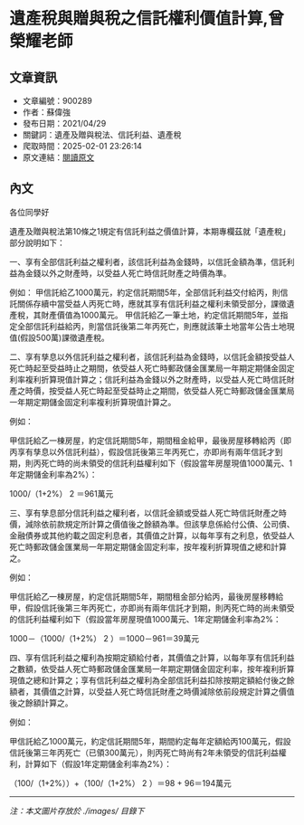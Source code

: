 # 遺產稅與贈與稅之信託權利價值計算,曾榮耀老師

## 文章資訊
- 文章編號：900289
- 作者：蘇偉強
- 發布日期：2021/04/29
- 關鍵詞：遺產及贈與稅法、信託利益、遺產稅
- 爬取時間：2025-02-01 23:26:14
- 原文連結：[閱讀原文](https://real-estate.get.com.tw/Columns/detail.aspx?no=900289)

## 內文


各位同學好


遺產及贈與稅法第10條之1規定有信託利益之價值計算，本期專欄茲就「遺產稅」部分說明如下：


一、享有全部信託利益之權利者，該信託利益為金錢時，以信託金額為準，信託利益為金錢以外之財產時，以受益人死亡時信託財產之時價為準。


例如：
甲信託給乙1000萬元，約定信託期間5年，全部信託利益交付給丙，則信託關係存續中當受益人丙死亡時，應就其享有信託利益之權利未領受部分，課徵遺產稅，其財產價值為1000萬元。
甲信託給乙一筆土地，約定信託期間5年，並指定全部信託利益給丙，則當信託後第二年丙死亡，則應就該筆土地當年公告土地現值(假設500萬)課徵遺產稅。


二、享有孳息以外信託利益之權利者，該信託利益為金錢時，以信託金額按受益人死亡時起至受益時止之期間，依受益人死亡時郵政儲金匯業局一年期定期儲金固定利率複利折算現值計算之；信託利益為金錢以外之財產時，以受益人死亡時信託財產之時價，按受益人死亡時起至受益時止之期間，依受益人死亡時郵政儲金匯業局一年期定期儲金固定利率複利折算現值計算之。


例如：


甲信託給乙一棟房屋，約定信託期間5年，期間租金給甲，最後房屋移轉給丙（即丙享有孳息以外信託利益），假設信託後第三年丙死亡，亦即尚有兩年信託才到期，則丙死亡時的尚未領受的信託利益權利如下（假設當年房屋現值1000萬元、1年定期儲金利率為2%）：


1000/（1+2%）
2
＝961萬元


三、享有孳息部分信託利益之權利者，以信託金額或受益人死亡時信託財產之時價，減除依前款規定所計算之價值後之餘額為準。但該孳息係給付公債、公司債、金融債券或其他約載之固定利息者，其價值之計算，以每年享有之利息，依受益人死亡時郵政儲金匯業局一年期定期儲金固定利率，按年複利折算現值之總和計算之。


例如：


甲信託給乙一棟房屋，約定信託期間5年，期間租金部分給丙，最後房屋移轉給甲，假設信託後第三年丙死亡，亦即尚有兩年信託才到期，則丙死亡時的尚未領受的信託利益權利如下（假設當年房屋現值1000萬元、1年定期儲金利率為2%：


1000－（1000/（1+2%）
2
）＝1000－961＝39萬元


四、享有信託利益之權利為按期定額給付者，其價值之計算，以每年享有信託利益之數額，依受益人死亡時郵政儲金匯業局一年期定期儲金固定利率，按年複利折算現值之總和計算之；享有信託利益之權利為全部信託利益扣除按期定額給付後之餘額者，其價值之計算，以受益人死亡時信託財產之時價減除依前段規定計算之價值後之餘額計算之。


例如：


甲信託給乙1000萬元，約定信託期間5年，期間約定每年定額給丙100萬元，假設信託後第三年丙死亡（已領300萬元），則丙死亡時尚有2年未領受的信託利益權利，計算如下（假設1年定期儲金利率為2%）：


（100/（1+2%））+（100/（1+2%）
2
）＝98 + 96＝194萬元

---
*注：本文圖片存放於 ./images/ 目錄下*
